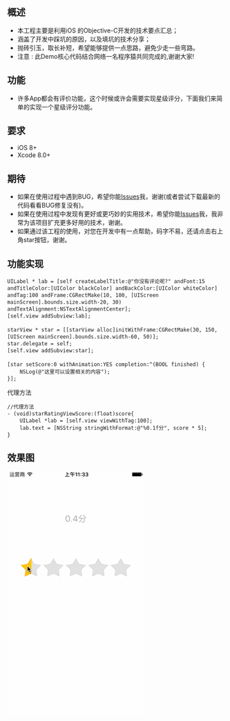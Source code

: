 概述
---------------------------------
* 本工程主要是利用iOS 的Objective-C开发的技术要点汇总；
* 涵盖了开发中踩坑的原因，以及填坑的技术分享；
* 抛砖引玉，取长补短，希望能够提供一点思路，避免少走一些弯路。
* 注意 : 此Demo核心代码结合网络一名程序猿共同完成的,谢谢大家!

功能
--------------------------------

- 许多App都会有评价功能，这个时候或许会需要实现星级评分，下面我们来简单的实现一个星级评分功能。


要求
---------------------------------

* iOS 8+
* Xcode 8.0+

期待
---------------------------------

* 如果在使用过程中遇到BUG，希望你能[Issues](https://github.com/NSLog-YuHaitao/starStar/issues)我，谢谢(或者尝试下载最新的代码看看BUG修复没有)。
* 如果在使用过程中发现有更好或更巧妙的实用技术，希望你能[Issues](https://github.com/NSLog-YuHaitao/starStar/issues)我，我非常为该项目扩充更多好用的技术，谢谢。
* 如果通过该工程的使用，对您在开发中有一点帮助，码字不易，还请点击右上角star按钮，谢谢。

功能实现
---------------------------------

~~~
UILabel * lab = [self createLabelTitle:@"你没有评论呢?" andFont:15 andTitleColor:[UIColor blackColor] andBackColor:[UIColor whiteColor] andTag:100 andFrame:CGRectMake(10, 100, [UIScreen mainScreen].bounds.size.width-20, 30) andTextAlignment:NSTextAlignmentCenter];
[self.view addSubview:lab];

starView * star = [[starView alloc]initWithFrame:CGRectMake(30, 150,  [UIScreen mainScreen].bounds.size.width-60, 50)];
star.delegate = self;
[self.view addSubview:star];

[star setScore:0 withAnimation:YES completion:^(BOOL finished) {
    NSLog(@"这里可以设置相关的内容");
}];
~~~

代理方法

~~~
//代理方法
- (void)starRatingViewScore:(float)score{
    UILabel *lab = [self.view viewWithTag:100];
    lab.text = [NSString stringWithFormat:@"%0.1f分", score * 5];
}
~~~

效果图
---------------------------------
![](11111.gif)


